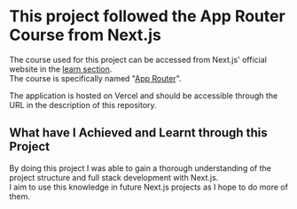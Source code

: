 # This project followed the App Router Course from Next.js

The course used for this project can be accessed from Next.js' official website in the [learn section](https://nextjs.org/learn).\
The course is specifically named "[App Router](https://nextjs.org/learn/dashboard-app)".

The application is hosted on Vercel and should be accessible through the URL in the description of this repository.

## What have I Achieved and Learnt through this Project

By doing this project I was able to gain a thorough understanding of the project structure and full stack development with Next.js.\
I aim to use this knowledge in future Next.js projects as I hope to do more of them.
